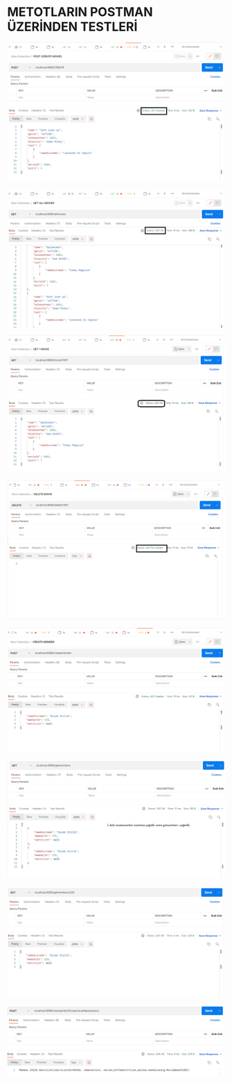 # METOTLARIN POSTMAN ÜZERİNDEN TESTLERİ

<p align="center">
  <img src="https://raw.githubusercontent.com/Payten-Java-Spring-Bootcamp/tunahan-burak-dirlik/main/2.%20Hafta/Week2Coding/Screen%20Shots/1.png"/>
</p>

<p align="center">
  <img src="https://raw.githubusercontent.com/Payten-Java-Spring-Bootcamp/tunahan-burak-dirlik/main/2.%20Hafta/Week2Coding/Screen%20Shots/2.png"/>
</p>

<p align="center">
  <img src="https://raw.githubusercontent.com/Payten-Java-Spring-Bootcamp/tunahan-burak-dirlik/main/2.%20Hafta/Week2Coding/Screen%20Shots/3.png"/>
</p>

<p align="center">
  <img src="https://raw.githubusercontent.com/Payten-Java-Spring-Bootcamp/tunahan-burak-dirlik/main/2.%20Hafta/Week2Coding/Screen%20Shots/4.png"/>
</p>

<p align="center">
  <img src="https://raw.githubusercontent.com/Payten-Java-Spring-Bootcamp/tunahan-burak-dirlik/main/2.%20Hafta/Week2Coding/Screen%20Shots/5.png"/>
</p>

<p align="center">
  <img src="https://raw.githubusercontent.com/Payten-Java-Spring-Bootcamp/tunahan-burak-dirlik/main/2.%20Hafta/Week2Coding/Screen%20Shots/6.png"/>
</p>

<p align="center">
  <img src="https://raw.githubusercontent.com/Payten-Java-Spring-Bootcamp/tunahan-burak-dirlik/main/2.%20Hafta/Week2Coding/Screen%20Shots/7.png"/>
</p>

<p align="center">
  <img src="https://raw.githubusercontent.com/Payten-Java-Spring-Bootcamp/tunahan-burak-dirlik/main/2.%20Hafta/Week2Coding/Screen%20Shots/8.png"/>
</p>

